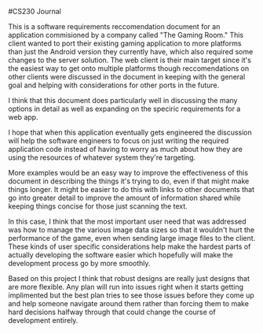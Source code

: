 #CS230 Journal

This is a software requirements reccomendation document for an application commisioned by a company called "The Gaming Room."
This client wanted to port their existing gaming application to more platforms than just the Android version they currently have, which also required some changes to the server solution.
The web client is their main target since it's the easiest way to get onto multiple platforms though reccomendations on other clients were discussed in the document in keeping with the general goal and helping with considerations for other ports in the future.

I think that this document does particularly well in discussing the many options in detail as well as expanding on the speciric requirements for a web app.

I hope that when this application eventually gets engineered the discussion will help the software engineers to focus on just writing the required application code instead of having to worry as much about how they are using the resources of whatever system they're targeting.

More examples would be an easy way to improve the effectiveness of this document in describing the things it's trying to do, even if that might make things longer. It might be easier to do this with links to other documents that go into greater detail to improve the amount of information shared while keeping things concise for those just scanning the text.

In this case, I think that the most important user need that was addressed was how to manage the various image data sizes so that it wouldn't hurt the performance of the game, even when sending large image files to the client.
These kinds of user specific considerations help make the hardest parts of actually developing the software easier which hopefully will make the development process go by more smoothly.

Based on this project I think that robust designs are really just designs that are more flexible. Any plan will run into issues right when it starts getting implimented but the best plan tries to see those issues before they come up and help someone navigate around them rather than forcing them to make hard decisions halfway through that could change the course of development entirely.
